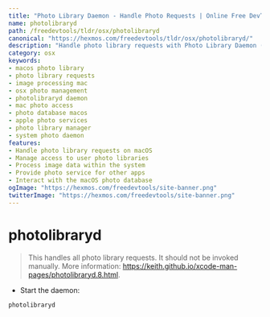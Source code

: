 ```yaml
---
title: "Photo Library Daemon - Handle Photo Requests | Online Free DevTools by Hexmos"
name: photolibraryd
path: /freedevtools/tldr/osx/photolibraryd
canonical: "https://hexmos.com/freedevtools/tldr/osx/photolibraryd/"
description: "Handle photo library requests with Photo Library Daemon (photolibraryd). Manage photo access, and image processing on macOS. Free online tool, no registration required."
category: osx
keywords:
- macos photo library
- photo library requests
- image processing mac
- osx photo management
- photolibraryd daemon
- mac photo access
- photo database macos
- apple photo services
- photo library manager
- system photo daemon
features:
- Handle photo library requests on macOS
- Manage access to user photo libraries
- Process image data within the system
- Provide photo service for other apps
- Interact with the macOS photo database
ogImage: "https://hexmos.com/freedevtools/site-banner.png"
twitterImage: "https://hexmos.com/freedevtools/site-banner.png"
---
```


# photolibraryd

> This handles all photo library requests.
> It should not be invoked manually.
> More information: <https://keith.github.io/xcode-man-pages/photolibraryd.8.html>.

- Start the daemon:

`photolibraryd`
